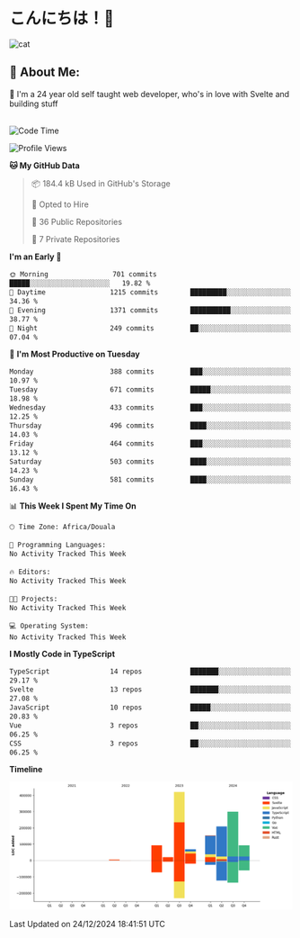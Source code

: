 

# こんにちは！🙂  
![cat](https://github.com/michaelnji/michaelnji/assets/73862378/606e99e9-2c18-4853-8722-991e4af8eae6)

## 💫 About Me:
🙂 I'm a 24 year old self taught web developer, who's in love with Svelte and building stuff <br><br>

<!--START_SECTION:waka-->
![Code Time](http://img.shields.io/badge/Code%20Time-1%2C202%20hrs%2059%20mins-blue)

![Profile Views](http://img.shields.io/badge/Profile%20Views-0-blue)

**🐱 My GitHub Data** 

> 📦 184.4 kB Used in GitHub's Storage 
 > 
> 💼 Opted to Hire
 > 
> 📜 36 Public Repositories 
 > 
> 🔑 7 Private Repositories 
 > 
**I'm an Early 🐤** 

```text
🌞 Morning                701 commits         █████░░░░░░░░░░░░░░░░░░░░   19.82 % 
🌆 Daytime                1215 commits        █████████░░░░░░░░░░░░░░░░   34.36 % 
🌃 Evening                1371 commits        ██████████░░░░░░░░░░░░░░░   38.77 % 
🌙 Night                  249 commits         ██░░░░░░░░░░░░░░░░░░░░░░░   07.04 % 
```
📅 **I'm Most Productive on Tuesday** 

```text
Monday                   388 commits         ███░░░░░░░░░░░░░░░░░░░░░░   10.97 % 
Tuesday                  671 commits         █████░░░░░░░░░░░░░░░░░░░░   18.98 % 
Wednesday                433 commits         ███░░░░░░░░░░░░░░░░░░░░░░   12.25 % 
Thursday                 496 commits         ████░░░░░░░░░░░░░░░░░░░░░   14.03 % 
Friday                   464 commits         ███░░░░░░░░░░░░░░░░░░░░░░   13.12 % 
Saturday                 503 commits         ████░░░░░░░░░░░░░░░░░░░░░   14.23 % 
Sunday                   581 commits         ████░░░░░░░░░░░░░░░░░░░░░   16.43 % 
```


📊 **This Week I Spent My Time On** 

```text
🕑︎ Time Zone: Africa/Douala

💬 Programming Languages: 
No Activity Tracked This Week

🔥 Editors: 
No Activity Tracked This Week

🐱‍💻 Projects: 
No Activity Tracked This Week

💻 Operating System: 
No Activity Tracked This Week
```

**I Mostly Code in TypeScript** 

```text
TypeScript               14 repos            ███████░░░░░░░░░░░░░░░░░░   29.17 % 
Svelte                   13 repos            ███████░░░░░░░░░░░░░░░░░░   27.08 % 
JavaScript               10 repos            █████░░░░░░░░░░░░░░░░░░░░   20.83 % 
Vue                      3 repos             ██░░░░░░░░░░░░░░░░░░░░░░░   06.25 % 
CSS                      3 repos             ██░░░░░░░░░░░░░░░░░░░░░░░   06.25 % 
```



**Timeline**

![Lines of Code chart](https://raw.githubusercontent.com/michaelnji/michaelnji/main/assets/bar_graph.png)


 Last Updated on 24/12/2024 18:41:51 UTC
<!--END_SECTION:waka-->
